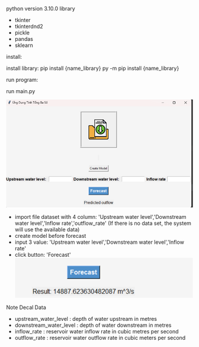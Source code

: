 

python version 3.10.0
library
 - tkinter
 - tkinterdnd2
 - pickle
 - pandas
 - sklearn
    
install:

 install library: pip install {name_library}
                  py -m pip install {name_library}

run program: 

 run main.py

 ![img_1.png](img_1.png)

 - import file dataset with 4 column: 'Upstream water level','Downstream water level','Inflow rate','outflow_rate'
   (If there is no data set, the system will use the available data)
 - create model before forecast
 - input 3 value: 'Upstream water level','Downstream water level','Inflow rate'
 - click button: 'Forecast'
  ![img_3.png](img_3.png)

Note Decal Data

- upstream_water_level : depth of water upstream in metres
- downstream_water_level : depth of water downstream in metres
- inflow_rate : reservoir water inflow rate in cubic metres per second
- outflow_rate : reservoir water outflow rate in cubic meters per second
